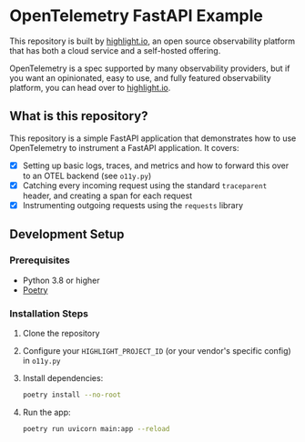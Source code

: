# OpenTelemetry FastAPI Example

This repository is built by [highlight.io](https://highlight.io), an open source observability platform that has both a cloud service and a self-hosted offering. 

OpenTelemetry is a spec supported by many observability providers, but if you want an opinionated, easy to use, and fully featured observability platform, you can head over to [highlight.io](https://highlight.io).

## What is this repository?

This repository is a simple FastAPI application that demonstrates how to use OpenTelemetry to instrument a FastAPI application. It covers:
- [x] Setting up basic logs, traces, and metrics and how to forward this over to an OTEL backend (see `o11y.py`)
- [x] Catching every incoming request using the standard `traceparent` header, and creating a span for each request
- [x] Instrumenting outgoing requests using the `requests` library

## Development Setup

### Prerequisites
- Python 3.8 or higher
- [Poetry](https://python-poetry.org/docs/#installation)

### Installation Steps
1. Clone the repository
2. Configure your `HIGHLIGHT_PROJECT_ID` (or your vendor's specific config) in `o11y.py`
3. Install dependencies:
   ```bash
   poetry install --no-root
   ```

4. Run the app:
   ```bash
   poetry run uvicorn main:app --reload
   ```